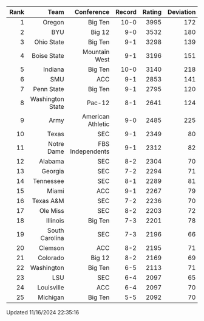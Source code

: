 | Rank  | Team                 | Conference           | Record   | Rating | Deviation |
| ---:  | ---:                 | ---:                 | ---:     | ---:   | ---:      |
| 1     | Oregon               | Big Ten              | 10-0     | 3995   | 172       |
| 2     | BYU                  | Big 12               | 9-0      | 3532   | 180       |
| 3     | Ohio State           | Big Ten              | 9-1      | 3298   | 139       |
| 4     | Boise State          | Mountain West        | 9-1      | 3196   | 151       |
| 5     | Indiana              | Big Ten              | 10-0     | 3140   | 218       |
| 6     | SMU                  | ACC                  | 9-1      | 2853   | 141       |
| 7     | Penn State           | Big Ten              | 9-1      | 2795   | 120       |
| 8     | Washington State     | Pac-12               | 8-1      | 2641   | 124       |
| 9     | Army                 | American Athletic    | 9-0      | 2485   | 225       |
| 10    | Texas                | SEC                  | 9-1      | 2349   | 80        |
| 11    | Notre Dame           | FBS Independents     | 9-1      | 2312   | 82        |
| 12    | Alabama              | SEC                  | 8-2      | 2304   | 70        |
| 13    | Georgia              | SEC                  | 7-2      | 2294   | 71        |
| 14    | Tennessee            | SEC                  | 8-1      | 2289   | 81        |
| 15    | Miami                | ACC                  | 9-1      | 2267   | 79        |
| 16    | Texas A&M            | SEC                  | 7-2      | 2236   | 70        |
| 17    | Ole Miss             | SEC                  | 8-2      | 2203   | 72        |
| 18    | Illinois             | Big Ten              | 7-3      | 2201   | 78        |
| 19    | South Carolina       | SEC                  | 7-3      | 2196   | 66        |
| 20    | Clemson              | ACC                  | 8-2      | 2195   | 71        |
| 21    | Colorado             | Big 12               | 8-2      | 2169   | 69        |
| 22    | Washington           | Big Ten              | 6-5      | 2113   | 71        |
| 23    | LSU                  | SEC                  | 6-4      | 2097   | 65        |
| 24    | Louisville           | ACC                  | 6-4      | 2097   | 70        |
| 25    | Michigan             | Big Ten              | 5-5      | 2092   | 70        |

Updated 11/16/2024 22:35:16
